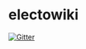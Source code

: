 # electowiki

[![Gitter](https://badges.gitter.im/electorama/electowiki.svg)](https://gitter.im/electorama/electowiki?utm_source=badge&utm_medium=badge&utm_campaign=pr-badge&utm_content=badge)